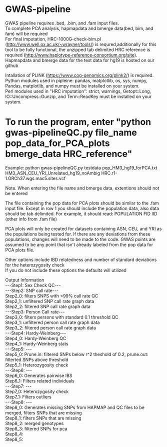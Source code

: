 # GWAS-pipeline  
GWAS pipeline requires .bed, .bim, and .fam input files.  
To complete PCA analysis, hapmapdata and bmerge data(bed, bim, and fam) will be required  
For final imputation, HRC-1000G-check-bim.pl (http://www.well.ox.ac.uk/~wrayner/tools/) is requred,additionally for this tool to be fully functional, the unzipped tab delimited HRC reference is required (http://www.haplotype-reference-consortium.org/site).      
Hapmapdata and bmerge data for the test data for hg19 is hosted on our github  

Intallation of PLINK (https://www.cog-genomics.org/plink2/) is required.   
Python modules used in pipleine: pandas, matplotlib, os, sys, numpy, Pandas, matplotlib, and numpy must be installed on your system.  
Perl modules used in "HRC imputation": strict, warnings, Getopt::Long, IO::Uncompress::Gunzip, and Term::ReadKey must be installed on your system.  


# To run the program, enter "python gwas-pipelineQC.py file_name pop_data_for_PCA_plots bmerge_data HRC_reference"  

Example: python gwas-pipelineQC.py testdata pop_HM3_hg19_forPCA.txt HM3_ASN_CEU_YRI_Unrelated_hg19_noAmbig  HRC.r1-1.GRCh37.wgs.mac5.sites.vcf

Note. When entering the file name and bmerge data, extentions should not be entered


The file containing the pop data for PCA plots should be similar to the .fam input file.
Except in row 1 you should include the population data, also data should be tab delimited.
For example, it should read: POPULATION FID IID (other info from .fam file)

PCA plots will only be created for datasets containing ASN, CEU, and YRI as the populations being tested for.
If there are any deviations from these populations, changes will need to be made to the code.
GWAS points are assumed to be any point that isn't already labeled from the pop data for PCA plots file.

Other options include IBD relatedness and number of standard deviations for the heterozygosity check  
If you do not include these options the defaults will utilized



Output Information  
---Step1: Sex Check QC---  
---Step2: SNP call rate---  
Step2_0: filters SNPS with <99% call rate QC  
Step2_1: unfiltered SNP call rate graph data  
Step2_2: filtered SNP call rate graph data  
---Step3: Person Call rate---  
Step3_0: filters persons with standard 0.1 threshold QC  
Step3_1: unfiltered person call rate graph data  
Step3_2: filtered person call rate graph data  
---Step4: Hardy-Weinberg---  
Step4_0: Hardy-Weinberg QC  
Step4_1: Hardy-Weinberg stats  
---Step5: ---  
Step5_0: Prune.in: filtered SNPs below r^2 theshold of 0.2, prune.out: filterted SNPs above threshold    
Step5_1: Heterozygosity check   
---Step6: ---  
Step6_0: Generates pairwise IBS  
Step6_1: Filters related individuals  
---Step7: ---  
Step7_0: Heterozygosity check      
Step7_1: Filters outliers      
---Step8: ---  
Step8_0: Generates missing SNPs from HAPMAP and QC files to be merged, filters SNPs that are missing     
Step8_1: filters SNPs that are missing   
Step8_2: merged genotypes  
Step8_3: filtered SNPs for pca  
Step8_4:  
Step8_5:  
